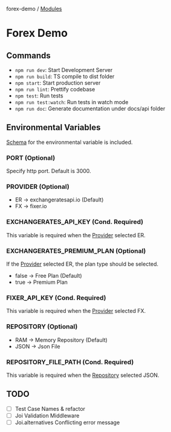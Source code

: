 forex-demo / [Modules](modules.md)

# Forex Demo

## Commands

- `npm run dev`: Start Development Server
- `npm run build`: TS compile to dist folder
- `npm start`: Start production server
- `npm run lint`: Prettify codebase
- `npm test`: Run tests
- `npm run test:watch`: Run tests in watch mode
- `npm run doc`: Generate documentation under docs/api folder

## Environmental Variables

[Schema](./.env.schema) for the environmental variable is included.

### PORT (Optional)

Specify http port. Default is 3000.

### PROVIDER (Optional)

- ER -> exchangeratesapi.io (Default)
- FX -> fixer.io

### EXCHANGERATES_API_KEY (Cond. Required)

This variable is required when the [Provider](#provider-optional) selected ER.

### EXCHANGERATES_PREMIUM_PLAN (Optional)

If the [Provider](#provider-optional) selected ER, the plan type should be selected.

- false -> Free Plan (Default)
- true -> Premium Plan

### FIXER_API_KEY (Cond. Required)

This variable is required when the [Provider](#provider-optional) selected FX.

### REPOSITORY (Optional)

- RAM -> Memory Repository (Default)
- JSON -> Json File

### REPOSITORY_FILE_PATH (Cond. Required)

This variable is required when the [Repository](#repository-optional) selected JSON.

## TODO

- [ ] Test Case Names & refactor
- [ ] Joi Validation Middleware
- [ ] Joi.alternatives Conflicting error message
